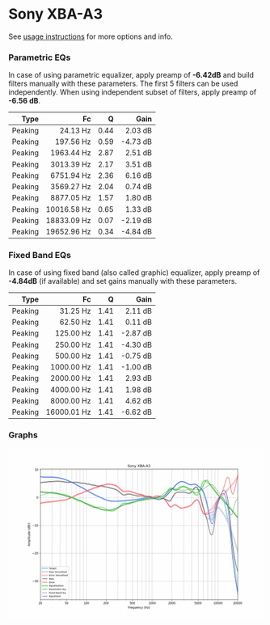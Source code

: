 # Sony XBA-A3
See [usage instructions](https://github.com/jaakkopasanen/AutoEq#usage) for more options and info.

### Parametric EQs
In case of using parametric equalizer, apply preamp of **-6.42dB** and build filters manually
with these parameters. The first 5 filters can be used independently.
When using independent subset of filters, apply preamp of **-6.56 dB**.

| Type    | Fc          |    Q | Gain     |
|--------:|------------:|-----:|---------:|
| Peaking | 24.13 Hz    | 0.44 | 2.03 dB  |
| Peaking | 197.56 Hz   | 0.59 | -4.73 dB |
| Peaking | 1963.44 Hz  | 2.87 | 2.51 dB  |
| Peaking | 3013.39 Hz  | 2.17 | 3.51 dB  |
| Peaking | 6751.94 Hz  | 2.36 | 6.16 dB  |
| Peaking | 3569.27 Hz  | 2.04 | 0.74 dB  |
| Peaking | 8877.05 Hz  | 1.57 | 1.80 dB  |
| Peaking | 10016.58 Hz | 0.65 | 1.33 dB  |
| Peaking | 18833.09 Hz | 0.07 | -2.19 dB |
| Peaking | 19652.96 Hz | 0.34 | -4.84 dB |

### Fixed Band EQs
In case of using fixed band (also called graphic) equalizer, apply preamp of **-4.84dB**
(if available) and set gains manually with these parameters.

| Type    | Fc          |    Q | Gain     |
|--------:|------------:|-----:|---------:|
| Peaking | 31.25 Hz    | 1.41 | 2.11 dB  |
| Peaking | 62.50 Hz    | 1.41 | 0.11 dB  |
| Peaking | 125.00 Hz   | 1.41 | -2.87 dB |
| Peaking | 250.00 Hz   | 1.41 | -4.30 dB |
| Peaking | 500.00 Hz   | 1.41 | -0.75 dB |
| Peaking | 1000.00 Hz  | 1.41 | -1.00 dB |
| Peaking | 2000.00 Hz  | 1.41 | 2.93 dB  |
| Peaking | 4000.00 Hz  | 1.41 | 1.98 dB  |
| Peaking | 8000.00 Hz  | 1.41 | 4.62 dB  |
| Peaking | 16000.01 Hz | 1.41 | -6.62 dB |

### Graphs
![](./Sony%20XBA-A3.png)
